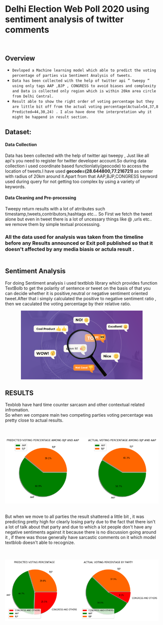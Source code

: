 # Delhi Election Web Poll 2020 using sentiment analysis of twitter comments<br><br>
## Overview
* `Devloped a Machine learning model which able to predict the voting percentage of parties via Sentiment Analysis of tweets.`
* `Data has been collected with the help of twitter api ” tweepy ” using only tags AAP ,BJP , CONGRESS to avoid biases and complexity and Data is collected only region which is within 20km area circle from Delhi Central.`
* `Result able to show the right order of voting percentage but they are little bit off from the actual
voting percentage(Actual=54,37,8 Predicted=44,30,24) . I also have done the interpretation why it might be happend in result section.`



## Dataset:

#### Data Collection
 
Data has been collected with the help of twitter api tweepy , Just like all api's you need to register for twitter developer account.So during data collection i used coordinate based functionlatiy(geocode) to access the location of tweets.I have used <b> gecode=(28.644800,77.216721) </b> as center with radius of 20km around it.Apart from that AAP,BJP,CONGRESS keyword used during query for not getting too complex by using a variety of keywords.



#### Data Cleaning and Pre-processing
Tweepy return results with a lot of atrributes such timestamp,tweets,contributors,hashtags etc... So First we fetch the tweet alone but even in tweet there is a lot of uncessary things like @ ,urls etc.. we remove them by simple textual processsing.

### All the data used for analysis was taken from the timeline before any Results announced or Exit poll published so that it doesn't affected by any media biasis or actula result .<br><br>

## Sentiment Analysis

For doing Sentiment analysis i used textblob library which provides function TextBolb to get the polarity of sentence or tweet on the basis of that you can decide whether it is positive,neutral or negative sentiment oriented tweet.After that i simply calculated the positive to negative sentiment ratio , then we caculated the voting percentage by their relative ratio.

<p align='center'>
<img src="Dataset/readme_img/sentiment_analysis.png" width=400>
</p>

## RESULTS
Texblob have hard time counter sarcasm and other contextual related infromation.<br>
So when we compare main two competing parties voting percentage was pretty close to actual results.<br><br><br>
<p align='center'>
<img src="Dataset/readme_img/1.png"> 
</p>
<br>
But when we move to all parties the result shattered a little bit , it was predicting pretty high for clearly losing party due to the fact that there isn't a lot of talk about that party and due to which a lot people don't have any negative sentiments against it because there is no discussion going around it , if there was those generally have sarcastic comments on it which model textblob doesn't able to recognize.<br><br><br>
<p align='center'>
<img src="Dataset/readme_img/2.png">
</p>
